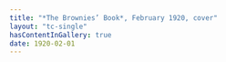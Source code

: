 ```yaml
--- 
title: "*The Brownies’ Book*, February 1920, cover"
layout: "tc-single"
hasContentInGallery: true
date: 1920-02-01
--- 
```

